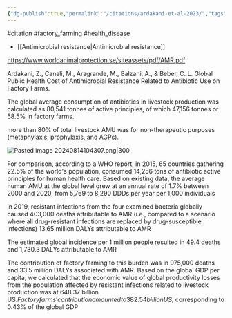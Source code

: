 ```yaml
---
{"dg-publish":true,"permalink":"/citations/ardakani-et-al-2023/","tags":["#citation","#factory_farming","#health_disease"],"created":"2025-10-23T17:42:45.317+01:00","updated":"2025-10-23T18:06:08.833+01:00"}
---
```


#citation #factory_farming #health_disease 

- [[Antimicrobial resistance\|Antimicrobial resistance]]

https://www.worldanimalprotection.se/siteassets/pdf/AMR.pdf

Ardakani, Z., Canali, M., Aragrande, M., Balzani, A., & Beber, C. L. Global Public Health Cost of Antimicrobial Resistance Related to Antibiotic Use on Factory Farms.

The global average consumption of antibiotics in livestock production was calculated as 80,541 tonnes of active principles, of which 47,156 tonnes or 58.5% in factory farms.

more than 80% of total livestock AMU was for non-therapeutic purposes (metaphylaxis, prophylaxis, and AGPs).

![Pasted image 20240814104307.png|300](/img/user/Pasted%20image%2020240814104307.png)

For comparison, according to a WHO report, in
2015, 65 countries gathering 22.5% of the world's
population, consumed 14,256 tons of antibiotic
active principles for human health care.
Based on existing data, the average human AMU at
the global level grew at an annual rate of 1.7%
between 2000 and 2020, from 5,769 to 8,290 DDDs
per year per 1,000 individuals

in 2019, resistant
infections from the four examined bacteria globally
caused 403,000 deaths attributable to AMR (i.e.,
compared to a scenario where all drug-resistant
infections are replaced by drug-susceptible
infections) 13.65 million DALYs attributable to AMR

The estimated
global incidence per 1 million people resulted in
49.4 deaths and 1,730.3 DALYs attributable to AMR

The contribution of factory farming to this
burden was in 975,000 deaths and 33.5 million
DALYs associated with AMR. Based on the global
GDP per capita, we calculated that the economic
value of global productivity losses from the
population affected by resistant infections related
to livestock production was at 648.37 billion US$.
Factory farms’ contribution amounted to 382.54
billion US$, corresponding to 0.43% of the global
GDP
